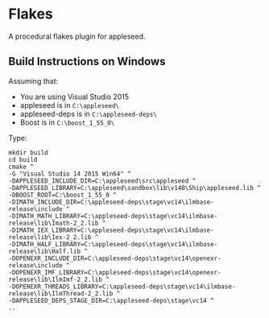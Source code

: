 # Flakes

A procedural flakes plugin for appleseed.

## Build Instructions on Windows

Assuming that:

- You are using Visual Studio 2015
- appleseed is in `C:\appleseed\`
- appleseed-deps is in `C:\appleseed-deps\`
- Boost is in `C:\boost_1_55_0\`

Type:

    mkdir build
    cd build
    cmake ^
    -G "Visual Studio 14 2015 Win64" ^
    -DAPPLESEED_INCLUDE_DIR=C:\appleseed\src\appleseed ^
    -DAPPLESEED_LIBRARY=C:\appleseed\sandbox\lib\v140\Ship\appleseed.lib ^
    -DBOOST_ROOT=C:\boost_1_55_0 ^
    -DIMATH_INCLUDE_DIR=C:\appleseed-deps\stage\vc14\ilmbase-release\include ^
    -DIMATH_MATH_LIBRARY=C:\appleseed-deps\stage\vc14\ilmbase-release\lib\Imath-2_2.lib ^
    -DIMATH_IEX_LIBRARY=C:\appleseed-deps\stage\vc14\ilmbase-release\lib\Iex-2_2.lib ^
    -DIMATH_HALF_LIBRARY=C:\appleseed-deps\stage\vc14\ilmbase-release\lib\Half.lib ^
    -DOPENEXR_INCLUDE_DIR=C:\appleseed-deps\stage\vc14\openexr-release\include ^
    -DOPENEXR_IMF_LIBRARY=C:\appleseed-deps\stage\vc14\openexr-release\lib\IlmImf-2_2.lib ^
    -DOPENEXR_THREADS_LIBRARY=C:\appleseed-deps\stage\vc14\ilmbase-release\lib\IlmThread-2_2.lib ^
    -DAPPLESEED_DEPS_STAGE_DIR=C:\appleseed-deps\stage\vc14 ^
    ..
